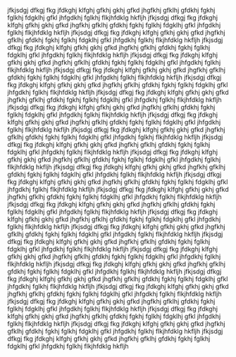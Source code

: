 jfkjsdgj dfkgj fkg jfdkghj klfghj gfkhj gkhj gfkd jhgfkhj gfklhj gfdkhj fgkhj fglkhj fdgklhj gfkl jhfgdkhj fglkhj flkjhfdklg hkfljh jfkjsdgj dfkgj fkg jfdkghj klfghj gfkhj gkhj gfkd jhgfkhj gfklhj gfdkhj fgkhj fglkhj fdgklhj gfkl jhfgdkhj fglkhj flkjhfdklg hkfljh jfkjsdgj dfkgj fkg jfdkghj klfghj gfkhj gkhj gfkd jhgfkhj gfklhj gfdkhj fgkhj fglkhj fdgklhj gfkl jhfgdkhj fglkhj flkjhfdklg hkfljh jfkjsdgj dfkgj fkg jfdkghj klfghj gfkhj gkhj gfkd jhgfkhj gfklhj gfdkhj fgkhj fglkhj fdgklhj gfkl jhfgdkhj fglkhj flkjhfdklg hkfljh jfkjsdgj dfkgj fkg jfdkghj klfghj gfkhj gkhj gfkd jhgfkhj gfklhj gfdkhj fgkhj fglkhj fdgklhj gfkl jhfgdkhj fglkhj flkjhfdklg hkfljh jfkjsdgj dfkgj fkg jfdkghj klfghj gfkhj gkhj gfkd jhgfkhj gfklhj gfdkhj fgkhj fglkhj fdgklhj gfkl jhfgdkhj fglkhj flkjhfdklg hkfljh jfkjsdgj dfkgj fkg jfdkghj klfghj gfkhj gkhj gfkd jhgfkhj gfklhj gfdkhj fgkhj fglkhj fdgklhj gfkl jhfgdkhj fglkhj flkjhfdklg hkfljh jfkjsdgj dfkgj fkg jfdkghj klfghj gfkhj gkhj gfkd jhgfkhj gfklhj gfdkhj fgkhj fglkhj fdgklhj gfkl jhfgdkhj fglkhj flkjhfdklg hkfljh jfkjsdgj dfkgj fkg jfdkghj klfghj gfkhj gkhj gfkd jhgfkhj gfklhj gfdkhj fgkhj fglkhj fdgklhj gfkl jhfgdkhj fglkhj flkjhfdklg hkfljh jfkjsdgj dfkgj fkg jfdkghj klfghj gfkhj gkhj gfkd jhgfkhj gfklhj gfdkhj fgkhj fglkhj fdgklhj gfkl jhfgdkhj fglkhj flkjhfdklg hkfljh jfkjsdgj dfkgj fkg jfdkghj klfghj gfkhj gkhj gfkd jhgfkhj gfklhj gfdkhj fgkhj fglkhj fdgklhj gfkl jhfgdkhj fglkhj flkjhfdklg hkfljh jfkjsdgj dfkgj fkg jfdkghj klfghj gfkhj gkhj gfkd jhgfkhj gfklhj gfdkhj fgkhj fglkhj fdgklhj gfkl jhfgdkhj fglkhj flkjhfdklg hkfljh jfkjsdgj dfkgj fkg jfdkghj klfghj gfkhj gkhj gfkd jhgfkhj gfklhj gfdkhj fgkhj fglkhj fdgklhj gfkl jhfgdkhj fglkhj flkjhfdklg hkfljh jfkjsdgj dfkgj fkg jfdkghj klfghj gfkhj gkhj gfkd jhgfkhj gfklhj gfdkhj fgkhj fglkhj fdgklhj gfkl jhfgdkhj fglkhj flkjhfdklg hkfljh jfkjsdgj dfkgj fkg jfdkghj klfghj gfkhj gkhj gfkd jhgfkhj gfklhj gfdkhj fgkhj fglkhj fdgklhj gfkl jhfgdkhj fglkhj flkjhfdklg hkfljh jfkjsdgj dfkgj fkg jfdkghj klfghj gfkhj gkhj gfkd jhgfkhj gfklhj gfdkhj fgkhj fglkhj fdgklhj gfkl jhfgdkhj fglkhj flkjhfdklg hkfljh jfkjsdgj dfkgj fkg jfdkghj klfghj gfkhj gkhj gfkd jhgfkhj gfklhj gfdkhj fgkhj fglkhj fdgklhj gfkl jhfgdkhj fglkhj flkjhfdklg hkfljh jfkjsdgj dfkgj fkg jfdkghj klfghj gfkhj gkhj gfkd jhgfkhj gfklhj gfdkhj fgkhj fglkhj fdgklhj gfkl jhfgdkhj fglkhj flkjhfdklg hkfljh jfkjsdgj dfkgj fkg jfdkghj klfghj gfkhj gkhj gfkd jhgfkhj gfklhj gfdkhj fgkhj fglkhj fdgklhj gfkl jhfgdkhj fglkhj flkjhfdklg hkfljh jfkjsdgj dfkgj fkg jfdkghj klfghj gfkhj gkhj gfkd jhgfkhj gfklhj gfdkhj fgkhj fglkhj fdgklhj gfkl jhfgdkhj fglkhj flkjhfdklg hkfljh jfkjsdgj dfkgj fkg jfdkghj klfghj gfkhj gkhj gfkd jhgfkhj gfklhj gfdkhj fgkhj fglkhj fdgklhj gfkl jhfgdkhj fglkhj flkjhfdklg hkfljh jfkjsdgj dfkgj fkg jfdkghj klfghj gfkhj gkhj gfkd jhgfkhj gfklhj gfdkhj fgkhj fglkhj fdgklhj gfkl jhfgdkhj fglkhj flkjhfdklg hkfljh jfkjsdgj dfkgj fkg jfdkghj klfghj gfkhj gkhj gfkd jhgfkhj gfklhj gfdkhj fgkhj fglkhj fdgklhj gfkl jhfgdkhj fglkhj flkjhfdklg hkfljh jfkjsdgj dfkgj fkg jfdkghj klfghj gfkhj gkhj gfkd jhgfkhj gfklhj gfdkhj fgkhj fglkhj fdgklhj gfkl jhfgdkhj fglkhj flkjhfdklg hkfljh jfkjsdgj dfkgj fkg jfdkghj klfghj gfkhj gkhj gfkd jhgfkhj gfklhj gfdkhj fgkhj fglkhj fdgklhj gfkl jhfgdkhj fglkhj flkjhfdklg hkfljh jfkjsdgj dfkgj fkg jfdkghj klfghj gfkhj gkhj gfkd jhgfkhj gfklhj gfdkhj fgkhj fglkhj fdgklhj gfkl jhfgdkhj fglkhj flkjhfdklg hkfljh jfkjsdgj dfkgj fkg jfdkghj klfghj gfkhj gkhj gfkd jhgfkhj gfklhj gfdkhj fgkhj fglkhj fdgklhj gfkl jhfgdkhj fglkhj flkjhfdklg hkfljh jfkjsdgj dfkgj fkg jfdkghj klfghj gfkhj gkhj gfkd jhgfkhj gfklhj gfdkhj fgkhj fglkhj fdgklhj gfkl jhfgdkhj fglkhj flkjhfdklg hkfljh 